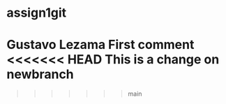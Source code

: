 # assign1git
Gustavo Lezama
First comment
<<<<<<< HEAD
This is a change on newbranch
=======
>>>>>>> main
